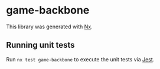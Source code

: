 # game-backbone

This library was generated with [Nx](https://nx.dev).

## Running unit tests

Run `nx test game-backbone` to execute the unit tests via [Jest](https://jestjs.io).
